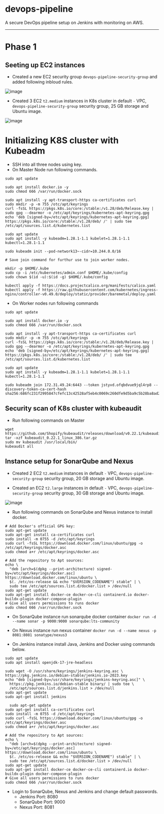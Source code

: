# devops-pipeline
A secure DevOps pipeline setup on Jenkins with monitoring on AWS.
___
# Phase 1
## Seeting up EC2 instances
- Created a new EC2 security group `devops-pipeline-security-group` and added following inbloud rules.

![image](https://github.com/i-umairkhan/devops-pipeline/assets/81556052/09888a75-c884-4bff-9dc5-53d23f5d88c2)

- Created 3 EC2 `t2.medium` instances in K8s cluster in default `-` VPC, `devops-pipeline-security-group` security group, 25 GB storage and Ubuntu image.

![image](https://github.com/i-umairkhan/devops-pipeline/assets/81556052/918b0831-31c0-4525-ae7f-c6447d4da296)

# Initializing K8S cluster with Kubeadm
- SSH into all three nodes using key.
- On Master Node run following commands.
```
sudo apt update

sudo apt install docker.io -y
sudo chmod 666 /var/run/docker.sock

sudo apt install -y apt-transport-https ca-certificates curl
sudo mkdir -p -m 755 /otc/apt/keyrings
curl -fsSL https://pkgs.k8s.io/core:/stable:/v1.28/deb/Release.key | sudo gpg --dearmor -o /etc/apt/keyrings/kubernetes-apt-keyring.gpg
echo 'deb [signed-by=/etc/apt/keyrings/kubernetes-apt-keyring.gpg] https://pkgs.k8s.io/core:/stable:/v1.28/deb/ /' | sudo tee /etc/apt/sources.list.d/kubernetes.list

sudo apt update
sudo apt install -y kubeadm=1.28.1-1.1 kubelet=1.28.1-1.1 kubectl=1.28.1-1.1

sudo kubeadm init --pod-network13~-cidr=10.244.0.0/16

# Save join command for furthur use to join worker nodes.

mkdir -p $HOME/.kube
sudo cp -i /etc/kubernetes/admin.conf $HOME/.kube/config
sudo chown $(id -u):$(id -g) $HOME/.kube/config

kubectl apply -f https://docs.projectcalico.org/manifests/calico.yaml
kubectl apply -f https://raw.githubusercontent.com/kubernetes/ingress-nginx/controller-v0.49.0/deploy/static/provider/baremetal/deploy.yaml
```
- On Worker nodes run following commands
```
sudo apt update

sudo apt install docker.io -y
sudo chmod 666 /var/run/docker.sock

sudo apt install -y apt-transport-https ca-certificates curl
sudo mkdir -p -m 755 /otc/apt/keyrings
curl -fsSL https://pkgs.k8s.io/core:/stable:/v1.28/deb/Release.key | sudo gpg --dearmor -o /etc/apt/keyrings/kubernetes-apt-keyring.gpg
echo 'deb [signed-by=/etc/apt/keyrings/kubernetes-apt-keyring.gpg] https://pkgs.k8s.io/core:/stable:/v1.28/deb/ /' | sudo tee /etc/apt/sources.list.d/kubernetes.list

sudo apt update
sudo apt install -y kubeadm=1.28.1-1.1 kubelet=1.28.1-1.1 kubectl=1.28.1-1.1

sudo kubeadm join 172.31.49.24:6443 --token jstyvd.ofqbdvue9jql4rp8 --discovery-token-ca-cert-hash sha256:686fc231f2995847cfefc13c42528af5eb4c0069c260dfe9d5ba9c5b28ba8ad2
```
## Security scan of K8s cluster with kubeaudit
- Run following commands on Master
```
wget https://github.com/Shopify/kubeaudit/releases/download/v0.22.1/kubeaudit_0.22.1_linux_386.tar.gz
tar -xzf kubeaudit_0.22.1_linux_386.tar.gz
sudo mv kubeaudit /usr/local/bin/
kubeaudit all
```
## Instance setup for SonarQube and Nexus
- Created 2 EC2 `t2.medium` instances in default `-` VPC, `devops-pipeline-security-group` security group, 20 GB storage and Ubuntu image.

- Created an EC2 `t2.large` instances in default `-` VPC, `devops-pipeline-security-group` security group, 30 GB storage and Ubuntu image.

![image](https://github.com/i-umairkhan/devops-pipeline/assets/81556052/b9eb4db3-1f93-4ae8-b6eb-dfb0a9de7ea0)


- Run following commands on SonarQube and Nexus instance to install docker.
```
# Add Docker's official GPG key:
sudo apt-get update
sudo apt-get install ca-certificates curl
sudo install -m 0755 -d /etc/apt/keyrings
sudo curl -fsSL https://download.docker.com/linux/ubuntu/gpg -o /etc/apt/keyrings/docker.asc
sudo chmod a+r /etc/apt/keyrings/docker.asc

# Add the repository to Apt sources:
echo \
  "deb [arch=$(dpkg --print-architecture) signed-by=/etc/apt/keyrings/docker.asc] https://download.docker.com/linux/ubuntu \
  $(. /etc/os-release && echo "$VERSION_CODENAME") stable" | \
  sudo tee /etc/apt/sources.list.d/docker.list > /dev/null
sudo apt-get update
sudo apt-get install docker-ce docker-ce-cli containerd.io docker-buildx-plugin docker-compose-plugin
# Give all users permissions to runs docker
sudo chmod 666 /var/run/docker.sock
```
- On SonarQube instance run sonarqube docker container  `docker run -d --name sonar -p 9000:9000 sonarqube:lts-community`

- On Nexus instance run nexus container  `docker run -d --name nexus -p 8081:8081 sonatype/nexus3`

- On Jenkins instance install Java, Jenkins and Docker using commands below.
```
sudo apt update
sudo apt install openjdk-17-jre-headless

sudo wget -O /usr/share/keyrings/jenkins-keyring.asc \
https://pkg.jenkins.io/debian-stable/jenkins.io-2023.key
echo "deb [signed-by=/usr/share/keyrings/jenkins-keyring.asc]" \
  https://pkg.jenkins.io/debian-stable binary/ | sudo tee \
  /etc/apt/sources.list.d/jenkins.list > /dev/null
sudo apt-get update
sudo apt-get install jenkins

  sudo apt-get update
sudo apt-get install ca-certificates curl
sudo install -m 0755 -d /etc/apt/keyrings
sudo curl -fsSL https://download.docker.com/linux/ubuntu/gpg -o /etc/apt/keyrings/docker.asc
sudo chmod a+r /etc/apt/keyrings/docker.asc

# Add the repository to Apt sources:
echo \
  "deb [arch=$(dpkg --print-architecture) signed-by=/etc/apt/keyrings/docker.asc] https://download.docker.com/linux/ubuntu \
  $(. /etc/os-release && echo "$VERSION_CODENAME") stable" | \
  sudo tee /etc/apt/sources.list.d/docker.list > /dev/null
sudo apt-get update
sudo apt-get install docker-ce docker-ce-cli containerd.io docker-buildx-plugin docker-compose-plugin
# Give all users permissions to runs docker
sudo chmod 666 /var/run/docker.sock
```
- Login to SonarQube, Nexus and Jenkins and change default passwords.
  - Jenkins Port: 8080
  - SonarQube Port: 9000
  - Nexus Port: 8081
